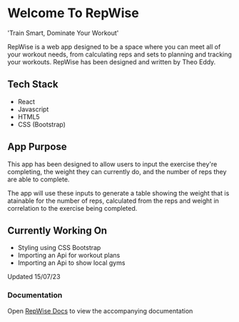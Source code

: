 #  Welcome To RepWise

'Train Smart, Dominate Your Workout'

RepWise is a web app designed to be a space where you can meet all of your workout needs, from calculating reps and sets to planning and tracking your workouts. RepWise has been designed and written by Theo Eddy.

## Tech Stack
- React
- Javascript
- HTML5
- CSS (Bootstrap)

## App Purpose

This app has been designed to allow users to input the exercise they're completing, the weight they can currently do, and the number of reps they are able to complete.

The app will use these inputs to generate a table showing the weight that is atainable for the number of reps, calculated from the reps and weight in correlation to the exercise being completed. 

## Currently Working On

- Styling using CSS Bootstrap
- Importing an Api for workout plans
- Importing an Api to show local gyms

Updated 15/07/23

### Documentation

Open [RepWise Docs](https://docs.google.com/presentation/d/1XAoAmK8CV47ehCCaab2fPBgLsvWUxMdHWdFBWnk0BY8/edit?usp=sharing) to view the accompanying documentation

